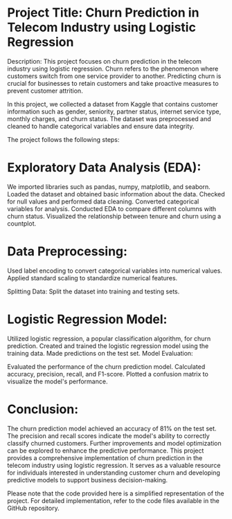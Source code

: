 
# Project Title: Churn Prediction in Telecom Industry using Logistic Regression

Description:
This project focuses on churn prediction in the telecom industry using logistic regression. Churn refers to the phenomenon where customers switch from one service provider to another. Predicting churn is crucial for businesses to retain customers and take proactive measures to prevent customer attrition.

In this project, we collected a dataset from Kaggle that contains customer information such as gender, seniority, partner status, internet service type, monthly charges, and churn status. The dataset was preprocessed and cleaned to handle categorical variables and ensure data integrity.

The project follows the following steps:

# Exploratory Data Analysis (EDA):

We imported libraries such as pandas, numpy, matplotlib, and seaborn.
Loaded the dataset and obtained basic information about the data.
Checked for null values and performed data cleaning.
Converted categorical variables for analysis.
Conducted EDA to compare different columns with churn status.
Visualized the relationship between tenure and churn using a countplot.

# Data Preprocessing:

Used label encoding to convert categorical variables into numerical values.
Applied standard scaling to standardize numerical features.

Splitting Data:
Split the dataset into training and testing sets.


# Logistic Regression Model:

Utilized logistic regression, a popular classification algorithm, for churn prediction.
Created and trained the logistic regression model using the training data.
Made predictions on the test set.
Model Evaluation:

Evaluated the performance of the churn prediction model.
Calculated accuracy, precision, recall, and F1-score.
Plotted a confusion matrix to visualize the model's performance.

# Conclusion:

The churn prediction model achieved an accuracy of 81% on the test set.
The precision and recall scores indicate the model's ability to correctly classify churned customers.
Further improvements and model optimization can be explored to enhance the predictive performance.
This project provides a comprehensive implementation of churn prediction in the telecom industry using logistic regression. It serves as a valuable resource for individuals interested in understanding customer churn and developing predictive models to support business decision-making.

Please note that the code provided here is a simplified representation of the project. For detailed implementation, refer to the code files available in the GitHub repository.
